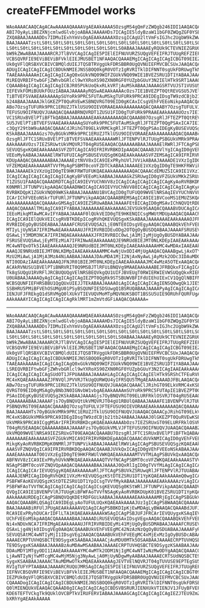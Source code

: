 # createFFEMmodel works

    WAoAAAACAAQCAgACAwAAAAAQAAAAVgAEAAkAAAASOzsgMS4gQmFzZWQgb246IDI1AAQACQAA
    ABI7OyAyLiBEZXNjcmlwdGlvbjoABAAJAAAAHDs7ICAgIE5ldyBzaW11bGF0ZWQgZGF0YSBz
    ZXQABAAJAAAADDs7IDMuIExhYmVsOgAEAAkAAAAXOzsgICAgU2ltVmFsIGJhc2UgbW9kZWwA
    BAAJAAAATzstLS0tLS0tLS0tLS0tLS0tLS0tLS0tLS0tLS0tLS0tLS0tLS0tLS0tLS0tLS0t
    LS0tLS0tLS0tLS0tLS0tLS0tLS0tLS0tLS0tLS0tLS0ABAAJAAAAEyRQUk9CTEVNIEZGRU0g
    bW9kZWwABAAJAAAARCRJTlBVVCAgICAgIE5PIElEIFNUVURZSUQgVEFEIFRJTUUgREFZIEFN
    VCBSQVRFIE9EViBEViBFVklEIEJMUSBET1NFAAQACQAAAEMgICAgICAgICAgICBGT09EIEZP
    Uk0gVFlQRSBXVCBIVCBMQldUIEJTQSBTRVggUkFDRSBBR0UgQVNUIEFMVCBCSUxJAAQACQAA
    ADUgICAgICAgICAgICBDUkNMIEJNSSBOQ0kgR0VOTzIgRVRITklDIFNNT0sgUkFDRUwgTkNJ
    TAAEAAkAAAAmICAgICAgICAgQ0xGUkVNQ09WIFZGUkVNQ09WIE1BVEZSRU1DT1YABAAJAAAA
    MiREQVRBIFtwbGFjZWhvbGRlcl9wYXRoXS90ZXN0RGF0YUZpbGUuY3N2IElHTk9SRT1AAAQA
    CQAAAB4gICAgICAgICAgICBJR05PUkUoQkxRLkVRTjAuMSkABAAJAAAAGSRTVUJST1VUSU5F
    IEFEVkFOMiBUUkFOUzIABAAJAAAAAyRQSwAEAAkAAAAcOzs7IE1BVEZPT0QtREVGSU5JVElP
    TiBTVEFSVAAEAAkAAAApSUYoRk9PRC5FUTAuMSkgTUFURk9PRCA9IDEgIDsgTW9zdCBjb21t
    b24ABAAJAAAAJklGKEZPT0QuRVEwKSBNQVRGT09EID0gKCAxICsgVEhFVEEoNikpAAQACQAA
    ABo7OzsgTUFURk9PRC1ERUZJTklUSU9OIEVORAAEAAkAAAAAAAQACQAAABY7OzsgTUFULVJF
    TEFUSU9OIFNUQVJUAAQACQAAABRNQVRDT1ZUSU1FID0gTUFURk9PRAAEAAkAAAAUOzs7IE1B
    VC1SRUxBVElPTiBFTkQABAAJAAAAAAAEAAkAAAAAAAQACQAAAB07OzsgRlJFTEZPT0QtREVG
    SU5JVElPTiBTVEFSVAAEAAkAAAAqSUYoRk9PRC5FUTAuMSkgRlJFTEZPT0QgPSAxICA7IE1v
    c3QgY29tbW9uAAQACQAAACdJRihGT09ELkVRMCkgRlJFTEZPT0QgPSAoIDEgKyBUSEVUQSg3
    KSkABAAJAAAAGzs7OyBGUkVMRk9PRC1ERUZJTklUSU9OIEVORAAEAAkAAAAAAAQACQAAABc7
    OzsgRlJFTC1SRUxBVElPTiBTVEFSVAAEAAkAAAAWRlJFTENPVlRJTUUgPSBGUkVMRk9PRAAE
    AAkAAAAVOzs7IEZSRUwtUkVMQVRJT04gRU5EAAQACQAAAAAABAAJAAAAElRWRlJFTCAgPSBU
    SEVUQSgxKQAEAAkAAAASVFZDTCAgICA9IFRIRVRBKDIpAAQACQAAABJUVlYgICAgID0gVEhF
    VEEoMykABAAJAAAAElRWTUFUICAgPSBUSEVUQSg0KQAEAAkAAAASVFZEMSAgICA9IFRIRVRB
    KDUpAAQACQAAAAAABAAJAAAAEztNVV8xICA9IExPRyhUVlJVVikABAAJAAAADE1VXzIgID0g
    VFZEMQAEAAkAAAARTVVfMyAgPSBMT0coVFZDTCkABAAJAAAAEE1VXzQgID0gTE9HKFRWVikA
    BAAJAAAAEk1VXzUgID0gTE9HKFRWTUFUKQAEAAkAAAAAAAQACQAAACdEMUZSICA9IE1VXzIg
    ICAgICAgICAgICAgICAgICAgKyBFVEEoMikABAAJAAAAGkZSRUwgID0gVFZGUkVMKkZSRUxD
    T1ZUSU1FAAQACQAAADRDTCAgICA9IEVYUChNVV8zICAgICAgICAgICAgICAgKyAoRVRBKDMp
    K0NMRlJFTUNPVikpAAQACQAAADNWICAgICA9IEVYUChNVV80ICAgICAgICAgICAgICAgKyAo
    RVRBKDQpK1ZGUkVNQ09WKSkABAAJAAAANU1BVCAgID0gTUFUQ09WVElNRSAqIEVYUChNVV81
    ICArIChFVEEoNSkrTUFURlJFTUNPVikpAAQACQAAABREMSAgICA9IE1BVCooMS1EMUZSKQAE
    AAkAAAAAAAQACQAAAAxGMSAgICA9IEZSRUwABAAJAAAAFEtBICAgID0gMSAvIChNQVQtRDEp
    AAQACQAAAAlTMiAgICA9IFYABAAJAAAAAAAEAAkAAAAGJEVSUk9SAAQACQAAABVDUCAgICA9
    IEEoMikqMTAwMCAvIFYABAAJAAAAF0lQUkVEID0gTE9HKENQICsgMWUtMDUpAAQACQAAACRZ
    ICAgICA9IElQUkVEICsgRVBTKDEpICogRVhQKEVUQSgxKSkABAAJAAAAAAAEAAkAAAAOJFRI
    RVRBIDEgOyBUSDEABAAJAAAAFCRUSEVUQSA2LjE0NTE0IDsgVEgyAAQACQAAABQkVEhFVEEg
    MTIyLjUyNSA7IFRIMwAEAAkAAAAUJFRIRVRBIDEuODg2OTQgOyBUSDQABAAJAAAAFSRUSEVU
    QSAwLjY3MDM3NCA7IFRINQAEAAkAAAAXJFRIRVRBIC0wLjA1MjIyMjUgOyBUSDYABAAJAAAA
    FSRUSEVUQSAwLjEyMTEzMiA7IFRINwAEAAkAAAAQJE9NRUdBIEJMT0NLKDEpIAAEAAkAAAAK
    MC4wNTQxOTk5IAAEAAkAAAAQJE9NRUdBIEJMT0NLKDEpIAAEAAkAAAAHMC4wMDAxIAAEAAkA
    AAAQJE9NRUdBIEJMT0NLKDMpIAAEAAkAAAAMMC4wNjUxODI4MjUgAAQACQAAABgwLjAxOTY4
    MzU2MiAwLjA1MjA3MzA4NiAABAAJAAAAJDAuMDA1MjI2NjAxNyAwLjAyMzk2ODc3IDAuMDQy
    NTI0ODAzIAAEAAkAAAAQJFNJR01BIEJMT0NLKDEpIAAEAAkAAAAJMC4wMzA5OTExAAQACQAA
    ACAkRVNUSU1BVElPTiBNRVRIT0Q9MSBJTlRFUiBNQVg9MAAEAAkAAABEJFRBQkxFICAgICAg
    Tk8gSUQgU1RVRFlJRCBUQUQgVElNRSBEQVkgQU1UIFJBVEUgT0RWIERWIEVWSUQgQkxRIERP
    U0UABAAJAAAAQyAgICAgICAgICAgIEZPT0QgRk9STSBUWVBFIFdUIEhUIExCV1QgQlNBIFNF
    WCBSQUNFIEFHRSBBU1QgQUxUIEJJTEkABAAJAAAAOiAgICAgICAgICAgIENSQ0wgQk1JIE5D
    SSBHRU5PMiBFVEhOSUMgU01PSyBSQUNFIE5DSUwgQ1BSRUQABAAJAAAAPyAgICAgICAgICAg
    IENJUFJFREkgQ1dSRVMgQ0lXUkVTIEVUQVMoMTpMQVNUKSBOT1BSSU5UIE9ORUhFQURFUgAE
    AAkAAAAYICAgICAgICAgICAgRklMRT1mZmVtdGFiAAQACQAAAAA=

---

    WAoAAAACAAQCAgACAwAAAAAQAAAAWQAEAAkAAAASOzsgMS4gQmFzZWQgb246IDI1AAQACQAA
    ABI7OyAyLiBEZXNjcmlwdGlvbjoABAAJAAAAHDs7ICAgIE5ldyBzaW11bGF0ZWQgZGF0YSBz
    ZXQABAAJAAAADDs7IDMuIExhYmVsOgAEAAkAAAAXOzsgICAgU2ltVmFsIGJhc2UgbW9kZWwA
    BAAJAAAATzstLS0tLS0tLS0tLS0tLS0tLS0tLS0tLS0tLS0tLS0tLS0tLS0tLS0tLS0tLS0t
    LS0tLS0tLS0tLS0tLS0tLS0tLS0tLS0tLS0tLS0tLS0ABAAJAAAAEyRQUk9CTEVNIEZGRU0g
    bW9kZWwABAAJAAAARCRJTlBVVCAgICAgIE5PIElEIFNUVURZSUQgVEFEIFRJTUUgREFZIEFN
    VCBSQVRFIE9EViBEViBFVklEIEJMUSBET1NFAAQACQAAAEMgICAgICAgICAgICBGT09EIEZP
    Uk0gVFlQRSBXVCBIVCBMQldUIEJTQSBTRVggUkFDRSBBR0UgQVNUIEFMVCBCSUxJAAQACQAA
    ADUgICAgICAgICAgICBDUkNMIEJNSSBOQ0kgR0VOTzIgRVRITklDIFNNT0sgUkFDRUwgTkNJ
    TAAEAAkAAAAmICAgICAgICAgQ0xGUkVNQ09WIFZGUkVNQ09WIE1BVEZSRU1DT1YABAAJAAAA
    LSREQVRBIFtwbGFjZWhvbGRlcl9wYXRoXS90ZXN0RGF0YUZpbGUuY3N2ICAgIAAEAAkAAAAU
    ICAgICAgICAgICAgSUdOT1JFPUAABAAJAAAAHiAgICAgICAgICAgIElHTk9SRShCTFEuRVFO
    MC4xKQAEAAkAAAAZJFNVQlJPVVRJTkUgQURWQU4yIFRSQU5TMgAEAAkAAAADJFBLAAQACQAA
    ABw7OzsgTUFURk9PRC1ERUZJTklUSU9OIFNUQVJUAAQACQAAAClJRihGT09ELkVRMC4xKSBN
    QVRGT09EID0gMSAgOyBNb3N0IGNvbW1vbgAEAAkAAAAmSUYoRk9PRC5FUTApIE1BVEZPT0Qg
    PSAoIDEgKyBUSEVUQSg2KSkABAAJAAAAGjs7OyBNQVRGT09ELURFRklOSVRJT04gRU5EAAQA
    CQAAAAAABAAJAAAAFjs7OyBNQVQtUkVMQVRJT04gU1RBUlQABAAJAAAAFE1BVENPVlRJTUUg
    PSBNQVRGT09EAAQACQAAABQ7OzsgTUFULVJFTEFUSU9OIEVORAAEAAkAAAAAAAQACQAAAAAA
    BAAJAAAAHTs7OyBGUkVMRk9PRC1ERUZJTklUSU9OIFNUQVJUAAQACQAAACpJRihGT09ELkVR
    MC4xKSBGUkVMRk9PRCA9IDEgIDsgTW9zdCBjb21tb24ABAAJAAAAJ0lGKEZPT0QuRVEwKSBG
    UkVMRk9PRCA9ICggMSArIFRIRVRBKDcpKQAEAAkAAAAbOzs7IEZSRUxGT09ELURFRklOSVRJ
    T04gRU5EAAQACQAAAAAABAAJAAAAFzs7OyBGUkVMLVJFTEFUSU9OIFNUQVJUAAQACQAAABZG
    UkVMQ09WVElNRSA9IEZSRUxGT09EAAQACQAAABU7OzsgRlJFTC1SRUxBVElPTiBFTkQABAAJ
    AAAAAAAEAAkAAAASVFZGUkVMICA9IFRIRVRBKDEpAAQACQAAACdUVkNMICAgID0gVEhFVEEo
    MikgKyAoRVRBKDMpK0NMRlJFTUNPVikABAAJAAAAElRWViAgICAgPSBUSEVUQSgzKQAEAAkA
    AAASVFZNQVQgICA9IFRIRVRBKDQpAAQACQAAABJUVkQxICAgID0gVEhFVEEoNSkABAAJAAAA
    AAAEAAkAAAATO01VXzEgID0gTE9HKFRWUlVWKQAEAAkAAAAMTVVfMiAgPSBUVkQxAAQACQAA
    ABFNVV8zICA9IExPRyhUVkNMKQAEAAkAAAAQTVVfNCAgPSBMT0coVFZWKQAEAAkAAAASTVVf
    NSAgPSBMT0coVFZNQVQpAAQACQAAAAAABAAJAAAAJ0QxRlIgID0gTVVfMiAgICAgICAgICAg
    ICAgICAgICArIEVUQSgyKQAEAAkAAAAaRlJFTCAgPSBUVkZSRUwqRlJFTENPVlRJTUUABAAJ
    AAAAJENMICAgID0gRVhQKE1VXzMrKEVUQSgzKStDTEZSRU1DT1YpKQAEAAkAAAAmQ0wgICAg
    PSBFWFAoKEVUQSgzKStDTEZSRU1DT1YpICsgTVVfMykABAAJAAAAAAAEAAkAAAAzViAgICAg
    PSBFWFAoTVVfNCAgICAgICAgICAgICAgICsgKEVUQSg0KStWRlJFTUNPVikpAAQACQAAADVN
    QVQgICA9IE1BVENPVlRJTUUgKiBFWFAoTVVfNSAgKyAoRVRBKDUpK01BVEZSRU1DT1YpKQAE
    AAkAAAAURDEgICAgPSBNQVQqKDEtRDFGUikABAAJAAAAAAAEAAkAAAAMRjEgICAgPSBGUkVM
    AAQACQAAABRLQSAgICA9IDEgLyAoTUFULUQxKQAEAAkAAAAJUzIgICAgPSBWAAQACQAAAAAA
    BAAJAAAABiRFUlJPUgAEAAkAAAAVQ1AgICAgPSBBKDIpKjEwMDAgLyBWAAQACQAAABdJUFJF
    RCA9IExPRyhDUCArIDFlLTA1KQAEAAkAAAAkWSAgICAgPSBJUFJFRCArIEVQUygxKSAqIEVY
    UChFVEEoMSkpAAQACQAAAAAABAAJAAAADiRUSEVUQSAxIDsgVEgxAAQACQAAABQkVEhFVEEg
    Ni4xNDUxNCA7IFRIMgAEAAkAAAAUJFRIRVRBIDEyMi41MjUgOyBUSDMABAAJAAAAFCRUSEVU
    QSAxLjg4Njk0IDsgVEg0AAQACQAAABUkVEhFVEEgMC42NzAzNzQgOyBUSDUABAAJAAAAFyRU
    SEVUQSAtMC4wNTIyMjI1IDsgVEg2AAQACQAAABUkVEhFVEEgMC4xMjExMzIgOyBUSDcABAAJ
    AAAAECRPTUVHQSBCTE9DSygxKSAABAAJAAAACjAuMDU0MTk5OSAABAAJAAAAECRPTUVHQSBC
    TE9DSygxKSAABAAJAAAABzAuMDAwMSAABAAJAAAAECRPTUVHQSBCTE9DSygzKSAABAAJAAAA
    DDAuMDY1MTgyODI1IAAEAAkAAAAYMC4wMTk2ODM1NjIgMC4wNTIwNzMwODYgAAQACQAAACQw
    LjAwNTIyNjYwMTcgMC4wMjM5Njg3NyAwLjA0MjUyNDgwMyAABAAJAAAAECRTSUdNQSBCTE9D
    SygxKSAABAAJAAAACTAuMDMwOTkxMQAEAAkAAAAgJEVTVElNQVRJT04gTUVUSE9EPTEgSU5U
    RVIgTUFYPTAABAAJAAAARCRUQUJMRSAgICAgIE5PIElEIFNUVURZSUQgVEFEIFRJTUUgREFZ
    IEFNVCBSQVRFIE9EViBEViBFVklEIEJMUSBET1NFAAQACQAAAEMgICAgICAgICAgICBGT09E
    IEZPUk0gVFlQRSBXVCBIVCBMQldUIEJTQSBTRVggUkFDRSBBR0UgQVNUIEFMVCBCSUxJAAQA
    CQAAADogICAgICAgICAgICBDUkNMIEJNSSBOQ0kgR0VOTzIgRVRITklDIFNNT0sgUkFDRSBO
    Q0lMIENQUkVEAAQACQAAAD8gICAgICAgICAgICBDSVBSRURJIENXUkVTIENJV1JFUyBFVEFT
    KDE6TEFTVCkgTk9QUklOVCBPTkVIRUFERVIABAAJAAAAGCAgICAgICAgICAgIEZJTEU9ZmZl
    bXRhYgAEAAkAAAAA

